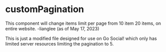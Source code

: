# customPagination
This component will change items limit per page from 10 item 20 items, on entire website.
-lianglee (as of May 17, 2023)

This is just a modified file designed for use on Go Social! which only has limited server resources limiting the pagination to 5.

